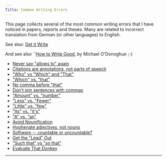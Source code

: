 ```yaml
---
Title: Common Writing Errors
---
```


This page collects several of the most common writing errors that I have noticed in papers, reports and theses. Many are related to incorrect translation from German (or other languages) to English.

See also: [Get it Write](http://www.getitwriteonline.com/archive/tips.htm)

And see also ``[How to Write Good](http://www.workableweb.com/_pages/tips_how_to_write_good.htm), by Michael O'Donoghue ;-)

- [Never say "allows to" again](%base_url%/wiki/howtos/commonwritingerrors/neverSayAllowsToAgain)
- [Citations are annotations, not parts of speech](%base_url%/wiki/howtos/commonwritingerrors/citationsAreAnnotations)
- ["Who" vs "Which" and "That"](%base_url%/wiki/howtos/commonwritingerrors/whoVsWhichAndThat)
- ["Which" vs. "that"](%base_url%/wiki/howtos/commonwritingerrors/whichVsThat)
- [No comma before "that"](%base_url%/wiki/howtos/commonwritingerrors/noCommaBeforeThat)
- [Don't join sentences with commas](%base_url%/wiki/howtos/commonwritingerrors/dontJoinSentencesWithCommas)
- ["Amount" vs. "number"](%base_url%/wiki/howtos/commonwritingerrors/amountVsNumber)
- ["Less" vs. "Fewer"](%base_url%/wiki/howtos/commonwritingerrors/lessVsFewer)
- ["Little" vs. "few"](%base_url%/wiki/howtos/commonwritingerrors/littleVsFew)
- ["Its" vs. "it's"](%base_url%/wiki/howtos/commonwritingerrors/itsVsIts)
- ["A" vs. "an"](%base_url%/wiki/howtos/commonwritingerrors/aVsAn)
- [Avoid Nounification](%base_url%/wiki/howtos/commonwritingerrors/avoidNounification)
- [Hyphenate adjectives, not nouns](%base_url%/wiki/howtos/commonwritingerrors/Runtime)
- [Software -- countable or uncountable?](%base_url%/wiki/howtos/commonwritingerrors/Software)
- [Get the "Lead" Out](%base_url%/wiki/howtos/commonwritingerrors/GetTheLeadOut)
- ["Such that" vs "so that"](%base_url%/wiki/howtos/commonwritingerrors/SuchThatVsSoThat)
- [Evaluate That Donkey](%base_url%/wiki/howtos/commonwritingerrors/EvaluateThatDonkey)

---
